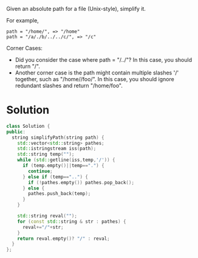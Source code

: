 Given an absolute path for a file (Unix-style), simplify it.

For example,
```
path = "/home/", => "/home"
path = "/a/./b/../../c/", => "/c"
```

Corner Cases:
* Did you consider the case where path = "/../"? In this case, you should return "/".
* Another corner case is the path might contain multiple slashes '/' together, such as "/home//foo/".
  In this case, you should ignore redundant slashes and return "/home/foo".

# Solution
```cpp
class Solution {
public:
  string simplifyPath(string path) {
    std::vector<std::string> pathes;
    std::istringstream iss(path);
    std::string temp("");
    while (std::getline(iss,temp,'/')) {
      if (temp.empty()||temp==".") {
        continue;
      } else if (temp=="..") {
        if (!pathes.empty()) pathes.pop_back();
      } else {
        pathes.push_back(temp);
      }
    }

    std::string reval("");
    for (const std::string & str : pathes) {
      reval+="/"+str;
    }
    return reval.empty()? "/" : reval;
  }
};
```
